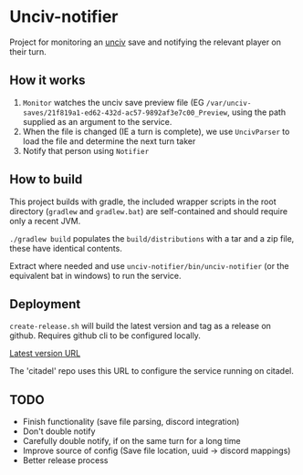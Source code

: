 # Unciv-notifier

Project for monitoring an [unciv](https://github.com/yairm210/unciv) save and notifying the relevant player on their turn.

## How it works

1. `Monitor` watches the unciv save preview file
(EG `/var/unciv-saves/21f819a1-ed62-432d-ac57-9892af3e7c00_Preview`,
using the path supplied as an argument to the service.
2. When the file is changed (IE a turn is complete), we use `UncivParser` to load the file and determine the next turn taker
3. Notify that person using `Notifier`

## How to build

This project builds with gradle, the included wrapper scripts in the root directory (`gradlew` and `gradlew.bat`)
are self-contained and should require only a recent JVM.

`./gradlew build` populates the `build/distributions` with a tar and a zip file, these have identical contents.

Extract where needed and use `unciv-notifier/bin/unciv-notifier` (or the equivalent bat in windows) to run the service.

## Deployment

`create-release.sh` will build the latest version and tag as a release on github.
Requires github cli to be configured locally.

[Latest version URL](https://github.com/Chris1712/unciv-notifier/releases/latest/download/unciv-notifier.zip)

The 'citadel' repo uses this URL to configure the service running on citadel.

## TODO
- Finish functionality (save file parsing, discord integration)
- Don't double notify
- Carefully double notify, if on the same turn for a long time
- Improve source of config (Save file location, uuid -> discord mappings)
- Better release process